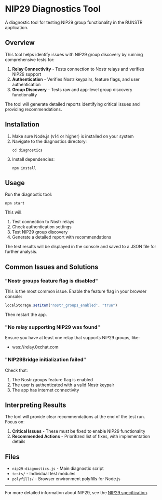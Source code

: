 # NIP29 Diagnostics Tool

A diagnostic tool for testing NIP29 group functionality in the RUNSTR application.

## Overview

This tool helps identify issues with NIP29 group discovery by running comprehensive tests for:

1. **Relay Connectivity** - Tests connection to Nostr relays and verifies NIP29 support
2. **Authentication** - Verifies Nostr keypairs, feature flags, and user authentication
3. **Group Discovery** - Tests raw and app-level group discovery functionality

The tool will generate detailed reports identifying critical issues and providing recommendations.

## Installation

1. Make sure Node.js (v14 or higher) is installed on your system
2. Navigate to the diagnostics directory:
   ```
   cd diagnostics
   ```
3. Install dependencies:
   ```
   npm install
   ```

## Usage

Run the diagnostic tool:

```
npm start
```

This will:
1. Test connection to Nostr relays
2. Check authentication settings
3. Test NIP29 group discovery
4. Generate a detailed report with recommendations

The test results will be displayed in the console and saved to a JSON file for further analysis.

## Common Issues and Solutions

### "Nostr groups feature flag is disabled"

This is the most common issue. Enable the feature flag in your browser console:

```javascript
localStorage.setItem("nostr_groups_enabled", "true")
```

Then restart the app.

### "No relay supporting NIP29 was found"

Ensure you have at least one relay that supports NIP29 groups, like:
- wss://relay.0xchat.com

### "NIP29Bridge initialization failed"

Check that:
1. The Nostr groups feature flag is enabled
2. The user is authenticated with a valid Nostr keypair
3. The app has internet connectivity

## Interpreting Results

The tool will provide clear recommendations at the end of the test run. Focus on:

1. **Critical Issues** - These must be fixed to enable NIP29 functionality
2. **Recommended Actions** - Prioritized list of fixes, with implementation details

## Files

- `nip29-diagnostics.js` - Main diagnostic script
- `tests/` - Individual test modules
- `polyfills/` - Browser environment polyfills for Node.js

---

For more detailed information about NIP29, see the [NIP29 specification](https://github.com/nostr-protocol/nips/blob/master/29.md). 